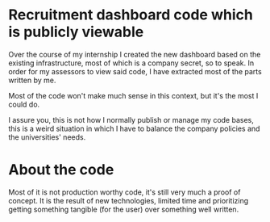 # Recruitment dashboard code which is publicly viewable
Over the course of my internship I created the new dashboard based on the existing infrastructure, most of which is a company secret, so to speak. In order for my assessors to view said code, I have extracted most of the parts written by me.

Most of the code won't make much sense in this context, but it's the most I could do.

I assure you, this is not how I normally publish or manage my code bases, this is a weird situation in which I have to balance the company policies and the universities' needs.

# About the code
Most of it is not production worthy code, it's still very much a proof of concept. It is the result of new technologies, limited time and prioritizing getting something tangible (for the user) over something well written.
